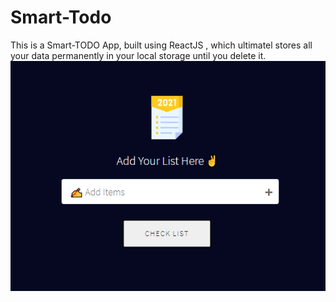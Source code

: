 # Smart-Todo
This is a Smart-TODO App, built using ReactJS , which ultimatel stores all your data permanently in your local storage until you delete it.<br/>
![alt text](https://github.com/sarwar1227/smart-todo/blob/main/outputs/output_1.png?raw=true)
